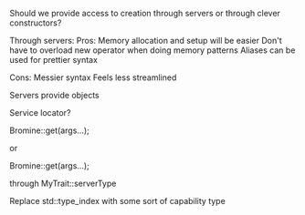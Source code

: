 Should we provide access to creation through servers or through clever constructors?

Through servers:
Pros:
Memory allocation and setup will be easier
Don't have to overload new operator when doing memory patterns
Aliases can be used for prettier syntax

Cons:
Messier syntax
Feels less streamlined

Servers provide objects

Service locator?

Bromine::get<MyNode>(args...);

or

Bromine::get<MyTrait>(args...);

through MyTrait::serverType

Replace std::type_index with some sort of capability type